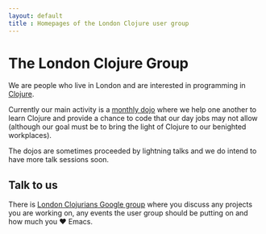 ```yaml
---
layout: default
title : Homepages of the London Clojure user group
---
```


# The London Clojure Group

We are people who live in London and are interested in programming in [Clojure](http://clojure.org/).

Currently our main activity is a [monthly dojo](dojos.html) where we help one another to learn Clojure and provide a chance to code that our day jobs may not allow (although our goal must be to bring the light of Clojure to our benighted workplaces).

The dojos are sometimes proceeded by lightning talks and we do intend to have more talk sessions soon.

## Talk to us

There is [London Clojurians Google group](http://groups.google.com/group/london-clojurians) where you discuss any projects you are working on, any events the user group should be putting on and how much you &hearts; Emacs.
